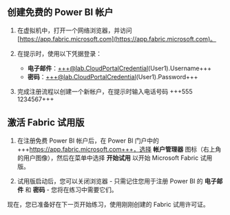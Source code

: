 ## 创建免费的 Power BI 帐户

1. 在虚拟机中，打开一个网络浏览器，并访问 [https://app.fabric.microsoft.com](https://app.fabric.microsoft.com)。

2. 在提示时，使用以下凭据登录：
    - **电子邮件**：+++@lab.CloudPortalCredential(User1).Username+++
    - **密码**：+++@lab.CloudPortalCredential(User1).Password+++

3. 完成注册流程以创建一个新帐户，在提示时输入电话号码 +++555 1234567+++

## 激活 Fabric 试用版

1. 在注册免费 Power BI 帐户后，在 Power BI 门户中的 +++https://app.fabric.microsoft.com+++，选择 **帐户管理器** 图标（右上角的用户图像），然后在菜单中选择 **开始试用** 以开始 Microsoft Fabric 试用版。

2. 试用版启动后，您可以关闭浏览器 - 只需记住您用于注册 Power BI 的 **电子邮件** 和 **密码** - 您将在练习中需要它们。

现在，您已准备好在下一页开始练习，使用刚刚创建的 Fabric 试用许可证。
